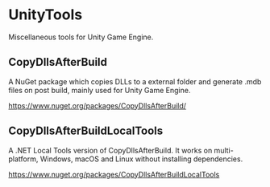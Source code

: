 # UnityTools

Miscellaneous tools for Unity Game Engine.

## CopyDllsAfterBuild

A NuGet package which copies DLLs to a external folder and generate .mdb files on post build, mainly used for Unity Game Engine.

https://www.nuget.org/packages/CopyDllsAfterBuild/

## CopyDllsAfterBuildLocalTools

A .NET Local Tools version of CopyDllsAfterBuild.
It works on multi-platform, Windows, macOS and Linux without installing dependencies.

https://www.nuget.org/packages/CopyDllsAfterBuildLocalTools
